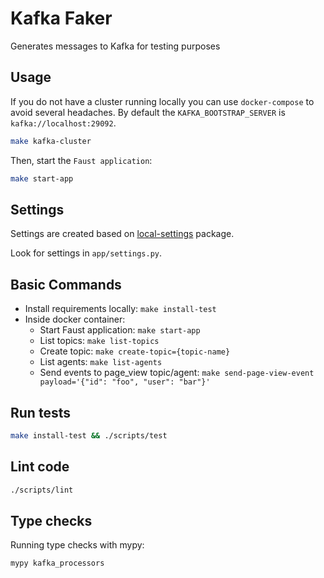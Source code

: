 Kafka Faker
===========

Generates messages to Kafka for testing purposes



Usage
------

If you do not have a cluster running locally you can use `docker-compose` to avoid several headaches.
By default the `KAFKA_BOOTSTRAP_SERVER` is `kafka://localhost:29092`.

```bash
make kafka-cluster
```

Then, start the `Faust application`:

```bash
make start-app
```

Settings
--------

Settings are created based on [local-settings](https://github.com/drgarcia1986/simple-settings) package.

Look for settings in `app/settings.py`.

Basic Commands
--------------

* Install requirements locally: `make install-test`
* Inside docker container:
    * Start Faust application: `make start-app`
    * List topics: `make list-topics`
    * Create topic: `make create-topic={topic-name}`
    * List agents: `make list-agents`
    * Send events to page_view topic/agent: `make send-page-view-event payload='{"id": "foo", "user": "bar"}'`

Run tests
---------

```sh
make install-test && ./scripts/test
```

Lint code
---------

```sh
./scripts/lint
```

Type checks
-----------

Running type checks with mypy:

```sh
mypy kafka_processors
```
